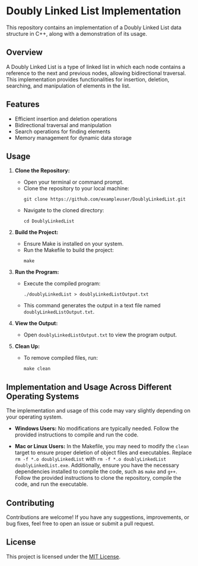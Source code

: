 # Doubly Linked List Implementation

This repository contains an implementation of a Doubly Linked List data structure in C++, along with a demonstration of its usage.

## Overview

A Doubly Linked List is a type of linked list in which each node contains a reference to the next and previous nodes, allowing bidirectional traversal. This implementation provides functionalities for insertion, deletion, searching, and manipulation of elements in the list.

## Features

- Efficient insertion and deletion operations
- Bidirectional traversal and manipulation
- Search operations for finding elements
- Memory management for dynamic data storage

## Usage

1. **Clone the Repository:**
   - Open your terminal or command prompt.
   - Clone the repository to your local machine:
     ```
     git clone https://github.com/exampleuser/DoublyLinkedList.git
     ```
   - Navigate to the cloned directory:
     ```
     cd DoublyLinkedList
     ```

2. **Build the Project:**
   - Ensure Make is installed on your system.
   - Run the Makefile to build the project:
     ```
     make
     ```

3. **Run the Program:**
   - Execute the compiled program:
     ```
     ./doublyLinkedList > doublyLinkedListOutput.txt
     ```
   - This command generates the output in a text file named `doublyLinkedListOutput.txt`.

4. **View the Output:**
   - Open `doublyLinkedListOutput.txt` to view the program output.

5. **Clean Up:**
   - To remove compiled files, run:
     ```
     make clean
     ```

## Implementation and Usage Across Different Operating Systems

The implementation and usage of this code may vary slightly depending on your operating system.

- **Windows Users:** No modifications are typically needed. Follow the provided instructions to compile and run the code.

- **Mac or Linux Users:** In the Makefile, you may need to modify the `clean` target to ensure proper deletion of object files and executables. Replace `rm -f *.o doublyLinkedList` with `rm -f *.o doublyLinkedList doublyLinkedList.exe`. Additionally, ensure you have the necessary dependencies installed to compile the code, such as `make` and `g++`. Follow the provided instructions to clone the repository, compile the code, and run the executable.

## Contributing

Contributions are welcome! If you have any suggestions, improvements, or bug fixes, feel free to open an issue or submit a pull request.

## License

This project is licensed under the [MIT License](LICENSE).
